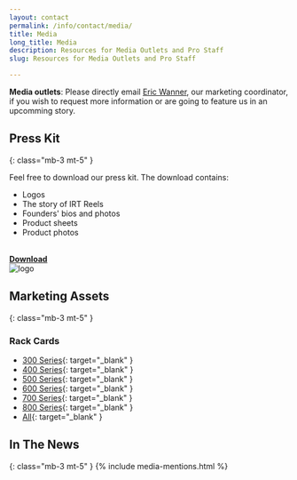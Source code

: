 ```yaml
---
layout: contact
permalink: /info/contact/media/
title: Media
long_title: Media
description: Resources for Media Outlets and Pro Staff
slug: Resources for Media Outlets and Pro Staff

---
```

**Media outlets**: Please directly email [Eric Wanner](mailto:ewanner@irtreels.com), our marketing coordinator, if you wish to request more information or are going to feature us in an upcomming story.

## Press Kit
{: class="mb-3 mt-5" }

Feel free to download our press kit. The download contains:
- Logos
- The story of IRT Reels
- Founders' bios and photos
- Product sheets
- Product photos

<div class="row mt-4">
    <div class="col-6 text-center my-auto">
        <a href="/assets/downloads/IRT-Reels-press-kit.zip">
            <i class="fas fa-download fa-6x"></i><br>
            <strong class="h1">Download</strong>
        </a>
    </div>
    <div class="col-6 text-center my-auto">
        <img src="/assets/logos/logotype-narrow--colored.png" alt="logo">
    </div>
</div>




## Marketing Assets
{: class="mb-3 mt-5" }

### Rack Cards
- [300 Series](/assets/downloads/rack--300.pdf){: target="_blank" }
- [400 Series](/assets/downloads/rack--400.pdf){: target="_blank" }
- [500 Series](/assets/downloads/rack--500.pdf){: target="_blank" }
- [600 Series](/assets/downloads/rack--600.pdf){: target="_blank" }
- [700 Series](/assets/downloads/rack--700.pdf){: target="_blank" }
- [800 Series](/assets/downloads/rack--800.pdf){: target="_blank" }
- [All](/assets/downloads/rack--all.pdf){: target="_blank" }

## In The News
{: class="mb-3 mt-5" }
{% include media-mentions.html  %}
